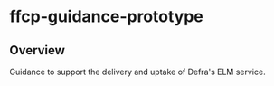 # ffcp-guidance-prototype

## Overview
Guidance to support the delivery and uptake of Defra's ELM service.




